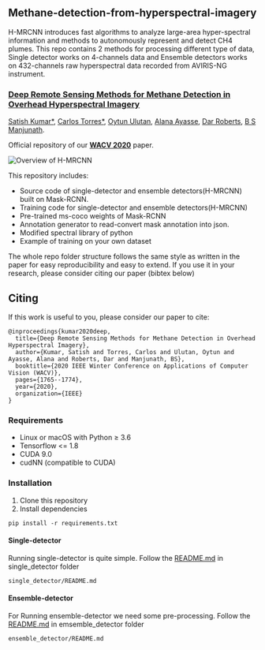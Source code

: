 ## Methane-detection-from-hyperspectral-imagery
H-MRCNN introduces fast algorithms to analyze large-area hyper-spectral information and methods to autonomously represent and detect CH4 plumes. This repo contains 2 methods for processing different type of data, Single detector works on 4-channels data and Ensemble detectors works on 432-channels raw hyperspectral data recorded from AVIRIS-NG instrument. 
### [**Deep Remote Sensing Methods for Methane Detection in Overhead Hyperspectral Imagery**](https://openaccess.thecvf.com/content_WACV_2020/papers/Kumar_Deep_Remote_Sensing_Methods_for_Methane_Detection_in_Overhead_Hyperspectral_WACV_2020_paper.pdf)
[Satish Kumar*](https://www.linkedin.com/in/satish-kumar-81912540/), [Carlos Torres*](https://torrescarlos.com), [Oytun Ulutan](https://sites.google.com/view/oytun-ulutan), [Alana Ayasse](https://www.linkedin.com/in/alana-ayasse-18370972/), [Dar Roberts](http://geog.ucsb.edu/archive/people/faculty_members/roberts_dar.htm), [B S Manjunath](https://vision.ece.ucsb.edu/people/bs-manjunath).

Official repository of our [**WACV 2020**](https://openaccess.thecvf.com/content_WACV_2020/papers/Kumar_Deep_Remote_Sensing_Methods_for_Methane_Detection_in_Overhead_Hyperspectral_WACV_2020_paper.pdf) paper.

![Overview of H-MRCNN](https://github.com/satish1901/Methane-detection-from-hyperspectral-imagery/blob/master/overview_method.gif)

This repository includes:
* Source code of single-detector and ensemble detectors(H-MRCNN) built on Mask-RCNN.
* Training code for single-detector and ensemble detectors(H-MRCNN)
* Pre-trained ms-coco weights of Mask-RCNN
* Annotation generator to read-convert mask annotation into json.
* Modified spectral library of python
* Example of training on your own dataset

The whole repo folder structure follows the same style as written in the paper for easy reproducibility and easy to extend. If you use it in your research, please consider citing our paper (bibtex below)

## Citing
If this work is useful to you, please consider our paper to cite:
```
@inproceedings{kumar2020deep,
  title={Deep Remote Sensing Methods for Methane Detection in Overhead Hyperspectral Imagery},
  author={Kumar, Satish and Torres, Carlos and Ulutan, Oytun and Ayasse, Alana and Roberts, Dar and Manjunath, BS},
  booktitle={2020 IEEE Winter Conference on Applications of Computer Vision (WACV)},
  pages={1765--1774},
  year={2020},
  organization={IEEE}
}
```

### Requirements
- Linux or macOS with Python ≥ 3.6
- Tensorflow <= 1.8
- CUDA 9.0
- cudNN (compatible to CUDA)

### Installation
1. Clone this repository
2. Install dependencies
```
pip install -r requirements.txt
```
#### Single-detector
Running single-detector is quite simple. Follow the [README.md](https://github.com/satish1901/Methane-detection-from-hyperspectral-imagery/blob/master/single_detector/README.md) in single_detector folder
```
single_detector/README.md
```

#### Ensemble-detector
For Running ensemble-detector we need some pre-processing. Follow the [README.md](https://github.com/satish1901/Methane-detection-from-hyperspectral-imagery/blob/master/ensemble_detectors/README.md) in emsemble_detector folder
```
ensemble_detector/README.md
```

